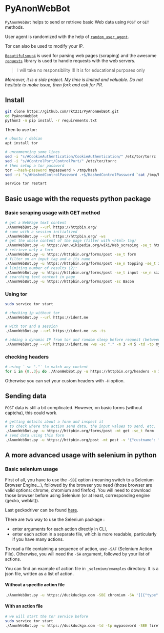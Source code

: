 # PyAnonWebBot

`PyAnonWebBot` helps to send or retrieve basic Web data using `POST` or `GET` methods.

User agent is randomized with the help of [`random_user_agent`](https://github.com/Luqman-Ud-Din/random_user_agent).

Tor can also be used to modify your IP.

[`Beautifulsoup4`](https://www.crummy.com/software/BeautifulSoup/) is used for parsing web pages (scraping) and the awesome [`requests`](https://github.com/psf/requests) library is used to handle requests with the web servers.

> I will take no responsibility !!! It is for educational purposes only

_Moreover, it is a side project. My time is limited and valuable. Do not hesitate to make issue, then fork and ask for PR._

## Install

```bash
git clone https://github.com/rkt231/PyAnonWebBot.git
cd PyAnonWebBot
python3 -m pip install -r requirements.txt
```

Then to use tor:

```bash
# ubuntu / debian
apt install tor

# uncommenting some lines
sed -i "s/#CookieAuthentication/CookieAuthentication/" /etc/tor/torrc
sed -i "s/#ControlPort/ControlPort/" /etc/tor/torrc
# then setup a tor password
tor --hash-password mypassword > /tmp/hash
sed -ri "s/#HashedControlPassword .+$/HashedControlPassword `cat /tmp/hash`/g" /etc/tor/torrc

service tor restart
```

## Basic usage with the requests python package

### Basic scraping usage with GET method

```bash
# get a WebPage text content
./AnonWebBot.py --url https://httpbin.org/ 
# same with a session initialized
./AnonWebBot.py --url https://httpbin.org/ -ws
# get the whole content of the page (filter with <html> tag)
./AnonWebBot.py -u https://en.wikipedia.org/wiki/Web_scraping -se_t html > /tmp/scraping.html
# retrieve only a form 
./AnonWebBot.py -u https://httpbin.org/forms/post -se_t form
# filter on an input tag and a its name
./AnonWebBot.py -u https://httpbin.org/forms/post -se_n topping -se_t input
# limiting number of results (2):
./AnonWebBot.py -u https://httpbin.org/forms/post -se_t input -se_n size -sl 2
# searching text content in page
./AnonWebBot.py -u https://httpbin.org/forms/post -sc Bacon
```

### Using tor

```bash
sudo service tor start

# checking ip without tor
./AnonWebBot.py --url https://ident.me 

# with tor and a session
./AnonWebBot.py --url https://ident.me -ws -ts

# adding a dynamic IP from tor and random sleep before request (between 3 and 5 seconds)
./AnonWebBot.py --url https://ident.me -ws -sc "." -m 3 -M 5 -td -tp mypassword
```

### checking headers

```bash
# using `-sc "."` to match any content
for i in {0..3}; do ./AnonWebBot.py -u https://httpbin.org/headers -m 1 -M 3 -sc "."; done
```

Otherwise you can set your custom headers with `-H` option.

## Sending data

`POST` data is still a bit complicated. However, on basic forms (without captcha), this could work.

```bash
# getting details about a form and inspect it
# to check where the action send data, the input values to send, etc. 
./AnonWebBot.py -u https://httpbin.org/forms/post -mt get -se_t form
# send data using this form
./AnonWebBot.py -u https://httpbin.org/post -mt post -v '{"custname": "JohnDoe", "custel": "00-00-000", "custemail": "john.doe@domain.tld", "size": "large", "topping": "cheese", "delivery":"19:45"}' -sc "." tor -td -tp mypassword
```

## A more advanced usage with selenium in python

### Basic selenium usage

First of all, you have to use the `-SBE` option (meaning switch to a Selenium Browser Engine...), followed by the browser you need (those browser are valid options: chrome, chromium and firefox).
You will need to download those browser before using Selenium (or at least, corresponding engine (gecko, webkit)).

Last geckodriver can be found [here](https://github.com/mozilla/geckodriver/releases/).

There are two way to use the Selenium package :

  - enter arguments for each action directly in CLI,
  - enter each action in a separate file, which is more readable, particularly if you have many actions.

To read a file containing a sequence of action, use `-SAF` (Selenium Action File). Otherwise, you will need the `-SA` argument, followed by your list of actions.

You can find an example of action file in `_selenium/examples` directory. It is a json file, written as a list of action.

#### Without a specific action file

```bash
./AnonWebBot.py -u https://duckduckgo.com -SBE chromium -SA '[[{"type": "find_element_by_name", "value": "q"}, {"type": "send_keys", "value": "test"}]]'
```

#### With an action file

```bash
# we will start the tor service before
sudo service tor start
./AnonWebBot.py -u https://duckduckgo.com -td -tp mypassword -SBE firefox -SAF _selenium/examples/test_ddg.json
```
